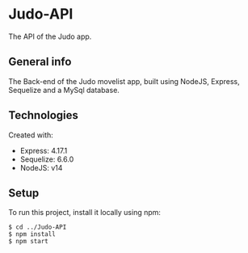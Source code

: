 # Judo-API
The API of the Judo app.

## General info

The Back-end of the Judo movelist app, built using NodeJS, Express, Sequelize and a MySql database.

## Technologies
Created with:
* Express: 4.17.1
* Sequelize: 6.6.0
* NodeJS: v14

## Setup 
To run this project, install it locally using npm:
```
$ cd ../Judo-API
$ npm install
$ npm start
